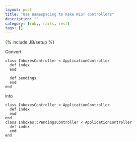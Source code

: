 ```yaml
---
layout: post
title: "Use namespacing to make REST controllers"
description: ""
category: [ruby, rails, rest]
tags: []
---
```

{% include JB/setup %}



Convert

    class InboxesController < ApplicationController
      def index
      end

      def pendings
      end
    end


into

    class InboxesController < ApplicationController
      def index
      end
    end
    class Inboxes::PendingsController < ApplicationController
      def index
      end
    end



